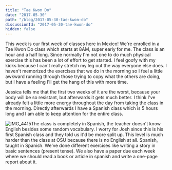 ```yaml
---
title: "Tae Kwon Do"
date: "2017-05-30"
path: "/blog/2017-05-30-tae-kwon-do"
discussionId: "2017-05-30-tae-kwon-do"
hidden: false
---
```


This week is our first week of classes here in Mexico! We're enrolled in a Tae Kwon Do class which starts at 8AM, super early for me. The class is an hour and a half long. Since normally I'm not one to do much physical exercise this has been a lot of effort to get started. I feel goofy with my kicks because I can't really stretch my leg out the way everyone else does. I haven't memorized the exercises that we do in the morning so I feel a little awkward running through those trying to copy what the others are doing, but I have a feeling I'll get the hang of this with more time.

Jessica tells me that the first two weeks of it are the worst, because your body will be so resistant, but afterwards it gets much better. I think I've already felt a little more energy throughout the day from taking the class in the morning. Directly afterwards I have a Spanish class which is 5 hours long and I am able to keep attention for the entire class.

![IMG_4415](https://mcquadeblog.files.wordpress.com/blog/2017/05/img_4415-e1496283883206.jpg?w=287)The class is completely in Spanish, the teacher doesn't know English besides some random vocabulary. I worry for Josh since this is his first Spanish class and they told us it'd be more split up. This level is much harder than the class at OSU because there is no English at all. Spanish, taught in Spanish. We've done different exercises like writing a story in basic sentences (present tense). We also have a paper due each week where we should read a book or article in spanish and write a one-page report about it.
